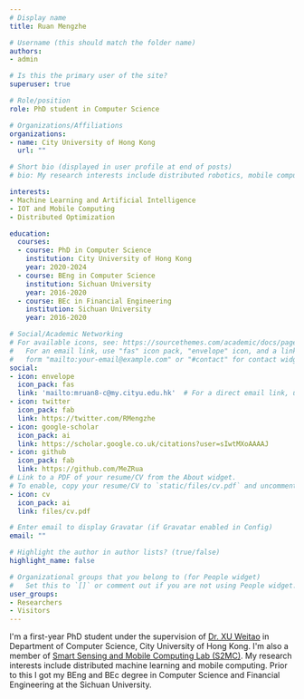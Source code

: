 ```yaml
---
# Display name
title: Ruan Mengzhe

# Username (this should match the folder name)
authors:
- admin

# Is this the primary user of the site?
superuser: true

# Role/position
role: PhD student in Computer Science

# Organizations/Affiliations
organizations:
- name: City University of Hong Kong
  url: ""

# Short bio (displayed in user profile at end of posts)
# bio: My research interests include distributed robotics, mobile computing and programmable matter.

interests:
- Machine Learning and Artificial Intelligence
- IOT and Mobile Computing
- Distributed Optimization 

education:
  courses:
  - course: PhD in Computer Science
    institution: City University of Hong Kong
    year: 2020-2024
  - course: BEng in Computer Science
    institution: Sichuan University
    year: 2016-2020
  - course: BEc in Financial Engineering
    institution: Sichuan University
    year: 2016-2020

# Social/Academic Networking
# For available icons, see: https://sourcethemes.com/academic/docs/page-builder/#icons
#   For an email link, use "fas" icon pack, "envelope" icon, and a link in the
#   form "mailto:your-email@example.com" or "#contact" for contact widget.
social:
- icon: envelope
  icon_pack: fas
  link: 'mailto:mruan8-c@my.cityu.edu.hk'  # For a direct email link, use "mruan8-c@my.cityu.edu.hk".
- icon: twitter
  icon_pack: fab
  link: https://twitter.com/RMengzhe
- icon: google-scholar
  icon_pack: ai
  link: https://scholar.google.co.uk/citations?user=sIwtMXoAAAAJ
- icon: github
  icon_pack: fab
  link: https://github.com/MeZRua
# Link to a PDF of your resume/CV from the About widget.
# To enable, copy your resume/CV to `static/files/cv.pdf` and uncomment the lines below.
- icon: cv
  icon_pack: ai
  link: files/cv.pdf

# Enter email to display Gravatar (if Gravatar enabled in Config)
email: ""

# Highlight the author in author lists? (true/false)
highlight_name: false

# Organizational groups that you belong to (for People widget)
#   Set this to `[]` or comment out if you are not using People widget.
user_groups:
- Researchers
- Visitors
---
```

I'm a first-year PhD student under the supervision of [Dr. XU Weitao](https://www.weitaoxu.com/) in Department of Computer Science, City University of Hong Kong. I'm also a member of [Smart Sensing and Mobile Computing Lab (S2MC)](http://s2mc.site/index.html). My research interests include distributed machine learning and mobile computing. Prior to this I got my BEng and BEc degree in Computer Science and Financial Engineering at the Sichuan University. 
